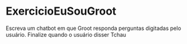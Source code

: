 # ExercicioEuSouGroot
Escreva um chatbot em que Groot responda perguntas digitadas pelo usuário.  Finalize quando o usuário disser Tchau
